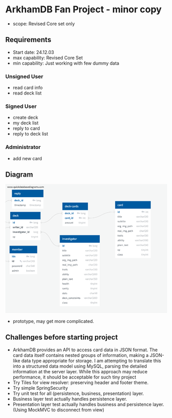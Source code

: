 # ArkhamDB Fan Project - minor copy

- scope: Revised Core set only

## Requirements

- Start date: 24.12.03
- max capability: Revised Core Set
- min capability: Just working with few dummy data

### Unsigned User

- read card info
- read deck list

### Signed User

- create deck
- my deck list
- reply to card
- reply to deck list

### Administrator

- add new card

## Diagram

![data definition](/assets/ddl.png)

- prototype, may get more complicated.

## Challenges before starting project

- ArkhamDB provides an API to access card data in JSON format. The card data itself contains nested groups of information, making a JSON-like data type appropriate for storage. I am attempting to translate this into a structured data model using MySQL, parsing the detailed information at the server layer. While this approach may reduce performance, it should be acceptable for such tiny project
- Try Tiles for view resolver: preserving header and footer theme.
- Try simple SpringSecurity
- Try unit test for all (persistence, business, presentation) layer.
- Business layer test actually handles persistence layer.
- Presentation layer test actually handles business and persistence layer. (Using MockMVC to disconnect from view)
